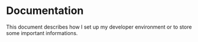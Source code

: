 # Documentation

This document describes how I set up my developer environment or to store some important informations.

